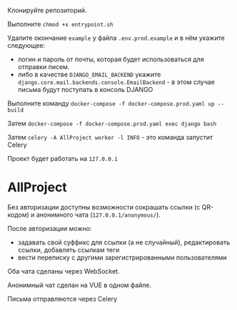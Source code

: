 Клонируйте репозиторий.

Выполните `chmod +x entrypoint.sh`

Удалите окончание `example` у файла `.env.prod.example` и в нём укажите следующее:
- логин и пароль от почты, которая будет использоваться для отправки писем.
- либо в качестве `DJANGO_EMAIL_BACKEND` укажите `django.core.mail.backends.console.EmailBackend` - в этом случае письма будут поступать в консоль DJANGO

Выполните команду `docker-compose -f docker-compose.prod.yaml up --build`

Затем `docker-compose -f docker-compose.prod.yaml exec django bash`

Затем `celery -A AllProject worker -l INFO` - это команда запустит Celery

Проект будет работать на `127.0.0.1`

# AllProject

Без авторизации доступны возможности сокрашать ссылки (с QR-кодом) и анонимного чата (`127.0.0.1/anonymous/`).

После авторизации можно:
- задавать свой суффикс для ссылки (а не случайный), редактировать ссылки, добавлять ссылкам теги
- вести переписку с другими зарегистрированными пользователями

Оба чата сделаны через WebSocket.

Анонимный чат сделан на VUE в одном файле.

Письма отправляются через Celery
